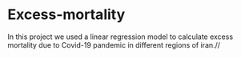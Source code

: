 # Excess-mortality
In this project we used a linear regression model to calculate excess mortality due to Covid-19 pandemic in different regions of iran.//

